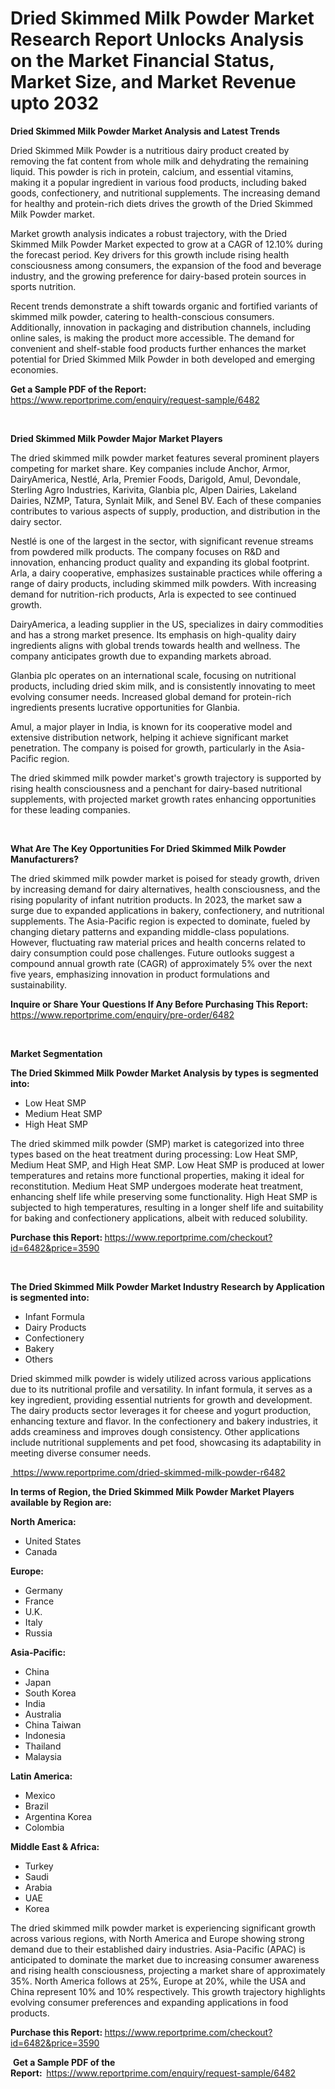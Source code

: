 <p><h1>Dried Skimmed Milk Powder Market Research Report Unlocks Analysis on the Market Financial Status, Market Size, and Market Revenue upto 2032</h1></p><p><strong>Dried Skimmed Milk Powder Market Analysis and Latest Trends</strong></p>
<p><p>Dried Skimmed Milk Powder is a nutritious dairy product created by removing the fat content from whole milk and dehydrating the remaining liquid. This powder is rich in protein, calcium, and essential vitamins, making it a popular ingredient in various food products, including baked goods, confectionery, and nutritional supplements. The increasing demand for healthy and protein-rich diets drives the growth of the Dried Skimmed Milk Powder market.</p><p>Market growth analysis indicates a robust trajectory, with the Dried Skimmed Milk Powder Market expected to grow at a CAGR of 12.10% during the forecast period. Key drivers for this growth include rising health consciousness among consumers, the expansion of the food and beverage industry, and the growing preference for dairy-based protein sources in sports nutrition. </p><p>Recent trends demonstrate a shift towards organic and fortified variants of skimmed milk powder, catering to health-conscious consumers. Additionally, innovation in packaging and distribution channels, including online sales, is making the product more accessible. The demand for convenient and shelf-stable food products further enhances the market potential for Dried Skimmed Milk Powder in both developed and emerging economies.</p></p>
<p><strong>Get a Sample PDF of the Report:&nbsp;</strong> <a href="https://www.reportprime.com/enquiry/request-sample/6482?utm_campaign=4465&utm_medium=2&utm_source=Github&utm_content=ia&utm_term=15052025&utm_id=dried-skimmed-milk-powder">https://www.reportprime.com/enquiry/request-sample/6482</a></p>
<p>&nbsp;</p>
<p><strong>Dried Skimmed Milk Powder Major Market Players</strong></p>
<p><p>The dried skimmed milk powder market features several prominent players competing for market share. Key companies include Anchor, Armor, DairyAmerica, Nestlé, Arla, Premier Foods, Darigold, Amul, Devondale, Sterling Agro Industries, Karivita, Glanbia plc, Alpen Dairies, Lakeland Dairies, NZMP, Tatura, Synlait Milk, and Senel BV. Each of these companies contributes to various aspects of supply, production, and distribution in the dairy sector.</p><p>Nestlé is one of the largest in the sector, with significant revenue streams from powdered milk products. The company focuses on R&D and innovation, enhancing product quality and expanding its global footprint. Arla, a dairy cooperative, emphasizes sustainable practices while offering a range of dairy products, including skimmed milk powders. With increasing demand for nutrition-rich products, Arla is expected to see continued growth.</p><p>DairyAmerica, a leading supplier in the US, specializes in dairy commodities and has a strong market presence. Its emphasis on high-quality dairy ingredients aligns with global trends towards health and wellness. The company anticipates growth due to expanding markets abroad.</p><p>Glanbia plc operates on an international scale, focusing on nutritional products, including dried skim milk, and is consistently innovating to meet evolving consumer needs. Increased global demand for protein-rich ingredients presents lucrative opportunities for Glanbia.</p><p>Amul, a major player in India, is known for its cooperative model and extensive distribution network, helping it achieve significant market penetration. The company is poised for growth, particularly in the Asia-Pacific region.</p><p>The dried skimmed milk powder market's growth trajectory is supported by rising health consciousness and a penchant for dairy-based nutritional supplements, with projected market growth rates enhancing opportunities for these leading companies.</p></p>
<p>&nbsp;</p>
<p><strong>What Are The Key Opportunities For Dried Skimmed Milk Powder Manufacturers?</strong></p>
<p><p>The dried skimmed milk powder market is poised for steady growth, driven by increasing demand for dairy alternatives, health consciousness, and the rising popularity of infant nutrition products. In 2023, the market saw a surge due to expanded applications in bakery, confectionery, and nutritional supplements. The Asia-Pacific region is expected to dominate, fueled by changing dietary patterns and expanding middle-class populations. However, fluctuating raw material prices and health concerns related to dairy consumption could pose challenges. Future outlooks suggest a compound annual growth rate (CAGR) of approximately 5% over the next five years, emphasizing innovation in product formulations and sustainability.</p></p>
<p><strong>Inquire or Share Your Questions If Any Before Purchasing This Report:</strong> <a href="https://www.reportprime.com/enquiry/pre-order/6482?utm_campaign=4465&utm_medium=2&utm_source=Github&utm_content=ia&utm_term=15052025&utm_id=dried-skimmed-milk-powder">https://www.reportprime.com/enquiry/pre-order/6482</a></p>
<p>&nbsp;</p>
<p><strong>Market Segmentation</strong></p>
<p><strong>The Dried Skimmed Milk Powder Market Analysis by types is segmented into:</strong></p>
<p><ul><li>Low Heat SMP</li><li>Medium Heat SMP</li><li>High Heat SMP</li></ul></p>
<p><p>The dried skimmed milk powder (SMP) market is categorized into three types based on the heat treatment during processing: Low Heat SMP, Medium Heat SMP, and High Heat SMP. Low Heat SMP is produced at lower temperatures and retains more functional properties, making it ideal for reconstitution. Medium Heat SMP undergoes moderate heat treatment, enhancing shelf life while preserving some functionality. High Heat SMP is subjected to high temperatures, resulting in a longer shelf life and suitability for baking and confectionery applications, albeit with reduced solubility.</p></p>
<p><strong>Purchase this Report:&nbsp;</strong><a href="https://www.reportprime.com/checkout?id=6482&price=3590&utm_campaign=4465&utm_medium=2&utm_source=Github&utm_content=ia&utm_term=15052025&utm_id=dried-skimmed-milk-powder">https://www.reportprime.com/checkout?id=6482&price=3590</a></p>
<p>&nbsp;</p>
<p><strong>The Dried Skimmed Milk Powder Market Industry Research by Application is segmented into:</strong></p>
<p><ul><li>Infant Formula</li><li>Dairy Products</li><li>Confectionery</li><li>Bakery</li><li>Others</li></ul></p>
<p><p>Dried skimmed milk powder is widely utilized across various applications due to its nutritional profile and versatility. In infant formula, it serves as a key ingredient, providing essential nutrients for growth and development. The dairy products sector leverages it for cheese and yogurt production, enhancing texture and flavor. In the confectionery and bakery industries, it adds creaminess and improves dough consistency. Other applications include nutritional supplements and pet food, showcasing its adaptability in meeting diverse consumer needs.</p></p>
<p><a href="https://www.reportprime.com/dried-skimmed-milk-powder-r6482?utm_campaign=4465&utm_medium=2&utm_source=Github&utm_content=ia&utm_term=15052025&utm_id=dried-skimmed-milk-powder">&nbsp;https://www.reportprime.com/dried-skimmed-milk-powder-r6482</a></p>
<p><strong>In terms of Region, the Dried Skimmed Milk Powder Market Players available by Region are:</strong></p>
<p>
    <p> <strong> North America: </strong>
        <ul>
            <li>United States</li>
            <li>Canada</li>
        </ul>
        </p> 
    <p> <strong> Europe: </strong>
        <ul>
            <li>Germany</li>
            <li>France</li>
            <li>U.K.</li>
            <li>Italy</li>
            <li>Russia</li>
        </ul>
        </p> 
    <p> <strong> Asia-Pacific: </strong>
        <ul>
            <li>China</li>
            <li>Japan</li>
            <li>South Korea</li>
            <li>India</li>
            <li>Australia</li>
            <li>China Taiwan</li>
            <li>Indonesia</li>
            <li>Thailand</li>
            <li>Malaysia</li>
        </ul>
        </p> 
    <p> <strong> Latin America: </strong>
        <ul>
            <li>Mexico</li>
            <li>Brazil</li>
            <li>Argentina Korea</li>
            <li>Colombia</li>
        </ul>
        </p> 
    <p> <strong> Middle East & Africa: </strong>
        <ul>
            <li>Turkey</li>
            <li>Saudi</li>
            <li>Arabia</li>
            <li>UAE</li>
            <li>Korea</li>
        </ul>
    </p>
    </p>
<p><p>The dried skimmed milk powder market is experiencing significant growth across various regions, with North America and Europe showing strong demand due to their established dairy industries. Asia-Pacific (APAC) is anticipated to dominate the market due to increasing consumer awareness and rising health consciousness, projecting a market share of approximately 35%. North America follows at 25%, Europe at 20%, while the USA and China represent 10% and 10% respectively. This growth trajectory highlights evolving consumer preferences and expanding applications in food products.</p></p>
<p><strong>Purchase this Report: </strong><a href="https://www.reportprime.com/checkout?id=6482&price=3590&utm_campaign=4465&utm_medium=2&utm_source=Github&utm_content=ia&utm_term=15052025&utm_id=dried-skimmed-milk-powder">https://www.reportprime.com/checkout?id=6482&price=3590</a></p>
<p>&nbsp;<strong>Get a Sample PDF of the Report:&nbsp;&nbsp;</strong><a href="https://www.reportprime.com/enquiry/request-sample/6482?utm_campaign=4465&utm_medium=2&utm_source=Github&utm_content=ia&utm_term=15052025&utm_id=dried-skimmed-milk-powder">https://www.reportprime.com/enquiry/request-sample/6482</a></p>
<p><strong></strong></p>
<p><p></p><p></p><p></p></p>